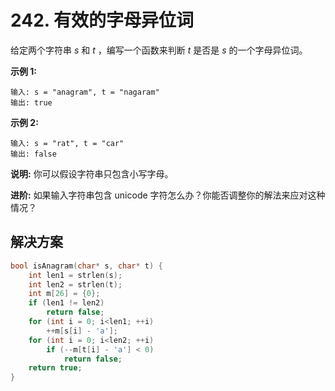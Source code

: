# 242. 有效的字母异位词

给定两个字符串 *s* 和 *t* ，编写一个函数来判断 *t* 是否是 *s* 的一个字母异位词。

**示例 1:**

```
输入: s = "anagram", t = "nagaram"
输出: true

```

**示例 2:**

```
输入: s = "rat", t = "car"
输出: false
```

**说明:**
你可以假设字符串只包含小写字母。

**进阶:**
如果输入字符串包含 unicode 字符怎么办？你能否调整你的解法来应对这种情况？

## 解决方案

```c
bool isAnagram(char* s, char* t) {
    int len1 = strlen(s);
    int len2 = strlen(t);
    int m[26] = {0};
    if (len1 != len2)
        return false;
    for (int i = 0; i<len1; ++i)
        ++m[s[i] - 'a'];
    for (int i = 0; i<len2; ++i)
        if (--m[t[i] - 'a'] < 0)
            return false;
    return true;
}
```

